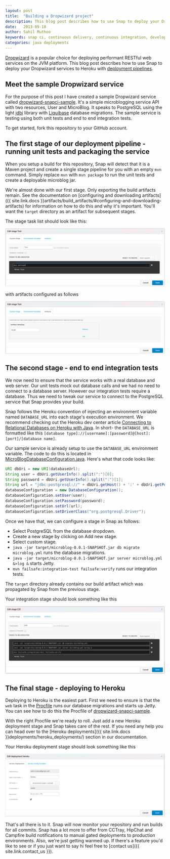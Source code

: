 ```yaml
---
layout: post
title:  "Building a Dropwizard project"
description: This blog post describes how to use Snap to deploy your Dropwizard services to Heroku with deployment pipelines.
date:   2013-09-18
author: Sahil Muthoo
keywords: snap ci, continuous delivery, continuous integration, developer tools, github, heroku, dropwizard, deployment pipelines, 
categories: java deployments
---
```


[Dropwizard](http://dropwizard.codahale.com/) is a popular choice for deploying performant RESTful web services on the JVM platform. This blog post describes how to use Snap to deploy your Dropwizard services to Heroku with [deployment pipelines](http://martinfowler.com/bliki/DeploymentPipeline.html).

## Meet the sample Dropwizard service

For the purpose of this post I have created a sample Dropwizard service called [dropwizard-snapci-sample](https://github.com/sahilm/dropwizard-snapci-sample). It's a simple microblogging service API with two resources, User and MicroBlog. It speaks to PostgreSQL using the light [jdbi](http://jdbi.org/) library with [Liquibase](http://www.liquibase.org/) database migrations. The sample service is testing using both unit tests and end to end integration tests.

To get started, fork this repository to your GitHub account.

## The first stage of our deployment pipeline - running unit tests and packaging the service

When you setup a build for this repository, Snap will detect that it is a Maven project and create a single stage pipeline for you with an empty `mvn` command. Simply replace `mvn` with `mvn package` to run the unit tests and create a deployable microblog jar.

We're almost done with our first stage. Only exporting the build artifacts remain. See the documentation on [configuring and downloading artifacts]({{ site.link.docs }}artifacts/build_artifacts/#configuring-and-downloading-artifacts) for information on how to do this and why it's important. You'll want the `target` directory as an artifact for subsequent stages.

The stage task list should look like this:

<img src="/assets/images/screenshots/dropwizard/test-stage.png" class="screenshot"/>

with artifacts configured as follows

<img src="/assets/images/screenshots/dropwizard/test-stage-artifacts.png" class="screenshot"/>

## The second stage - end to end integration tests

We now need to ensure that the service works with a real database and web server. Our unit tests mock out database calls and we had no need to connect to a database server. However our integration tests require a database. Thus we need to tweak our service to connect to the PostgreSQL service that Snap provides your build.

Snap follows the Heroku convention of injecting an environment variable named `DATABASE_URL` into each stage's execution environment. We recommend checking out the Heroku dev center article [Connecting to Relational Databases on Heroku with Java](https://devcenter.heroku.com/articles/connecting-to-relational-databases-on-heroku-with-java). In short- the `DATABASE_URL` is formatted like this `[database type]://[username]:[password]@[host]:[port]/[database name]`.

Our sample service is already setup to use the `DATABASE_URL` environment variable. The code to do this is located in [MicroBlogDatabaseConfiguration.java](https://github.com/sahilm/dropwizard-snapci-sample/blob/master/src/main/java/com/snapci/microblog/MicroBlogDatabaseConfiguration.java). Here's what that code looks like:

```java
URI dbUri = new URI(databaseUrl);
String user = dbUri.getUserInfo().split(":")[0];
String password = dbUri.getUserInfo().split(":")[1];
String url = "jdbc:postgresql://" + dbUri.getHost() + ':' + dbUri.getPort() + dbUri.getPath();
databaseConfiguration = new DatabaseConfiguration();
databaseConfiguration.setUser(user);
databaseConfiguration.setPassword(password);
databaseConfiguration.setUrl(url);
databaseConfiguration.setDriverClass("org.postgresql.Driver");
```

Once we have that, we can configure a stage in Snap as follows:
- Select PostgreSQL from the database dropdown.
- Create a new stage by clicking on Add new stage.
- Select custom stage.
- `java -jar target/microblog-0.0.1-SNAPSHOT.jar db migrate microblog.yml` runs the database migrations.
- `java -jar target/microblog-0.0.1-SNAPSHOT.jar server microblog.yml &>log &` starts Jetty.
- `mvn failsafe:integration-test failsafe:verify` runs our integration tests.

The `target` directory already contains our build artifact which was propagated by Snap from the previous stage.

Your integration stage should look something like this

<img src="/assets/images/screenshots/dropwizard/integration-stage.png" class="screenshot"/>

## The final stage - deploying to Heroku

Deploying to Heroku is the easiest part. First we need to ensure is that the `web` task in the [Procfile](https://devcenter.heroku.com/articles/procfile) runs our database migrations and starts up Jetty. You can see how to do this the Procfile of [dropwizard-snapci-sample](https://github.com/sahilm/dropwizard-snapci-sample).

With the right Procfile we're ready to roll. Just add a new Heroku deployment stage and Snap takes care of the rest. If you need any help you can head over to the [Heroku deployments]({{ site.link.docs }}deployments/heroku_deployments/) section in our documentation.

Your Heroku deployment stage should look something like this

<img src="/assets/images/screenshots/dropwizard/heroku-stage.png" class="screenshot"/>

That's all there is to it. Snap will now monitor your repository and run builds for all commits. Snap has a lot more to offer from CCTray, HipChat and Campfire build notifications to manual gated deployments to production environments. Also, we're just getting warmed up. If there's a feature you'd like to see or if you just want to say hi feel free to [contact us]({{ site.link.contact_us }}).
